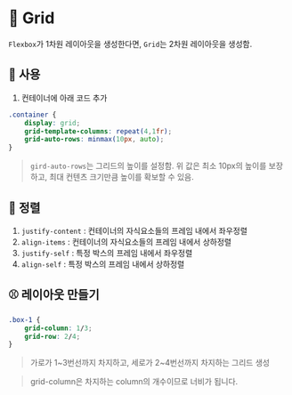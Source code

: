 # 🎡 Grid

`Flexbox`가 1차원 레이아웃을 생성한다면, `Grid`는 2차원 레이아웃을 생성함.

## 🎪 사용
1. 컨테이너에 아래 코드 추가
```CSS
.container {
    display: grid;
    grid-template-columns: repeat(4,1fr);
    grid-auto-rows: minmax(10px, auto);
}
```
> `gird-auto-rows`는 그리드의 높이를 설정함. 위 값은 최소 10px의 높이를 보장하고, 최대 컨텐츠 크기만큼 높이를 확보할 수 있음.

## 🎒 정렬
1. `justify-content` : 컨테이너의 자식요소들의 프레임 내에서 좌우정렬
2. `align-items` : 컨테이너의 자식요소들의 프레임 내에서 상하정렬
3. `justify-self` : 특정 박스의 프레임 내에서 좌우정렬
4. `align-self` : 특정 박스의 프레임 내에서 상하정렬

## ⚾ 레이아웃 만들기
```CSS
.box-1 {
    grid-column: 1/3;
    grid-row: 2/4;
}
```
> 가로가 1~3번선까지 차지하고, 세로가 2~4번선까지 차지하는 그리드 생성

> grid-column은 차지하는 column의 개수이므로 너비가 됩니다.